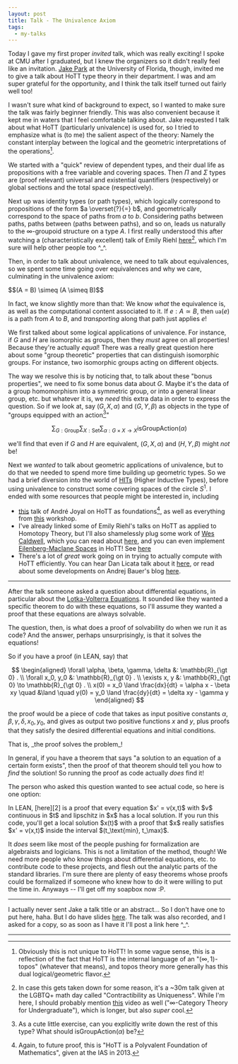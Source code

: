 ```yaml
---
layout: post
title: Talk - The Univalence Axiom
tags:
  - my-talks
---
```


Today I gave my first proper _invited_ talk, which was really exciting! 
I spoke at CMU after I graduated, but I knew the organizers so it didn't really
feel like an invitation. [Jake Park][3] at the University of Florida, though,
invited me to give a talk about HoTT type theory in their department. I was
and am super grateful for the opportunity, and I think the talk itself
turned out fairly well too!

I wasn't sure what kind of background to expect, so I wanted to make sure
the talk was fairly beginner friendly. This was also convenient because it
kept me in waters that I feel comfortable talking about. Jake requested I
talk about what HoTT (particularly univalence) is used for, so I tried to 
emphasize what is (to me) the salient aspect of the theory: Namely the
constant interplay between the logical and the geometric interpretations 
of the operations[^1].

We started with a "quick" review of dependent types, and their dual life
as propositions with a free variable and covering spaces. Then $\Pi$ and 
$\Sigma$ types are (proof relevant) universal and existential quantifiers
(respectively) or global sections and the total space (respectively). 

Next up was identity types (or path types), which logically correspond to
propositions of the form $a \overset{?}{=} b$, and geometrically correspond
to the space of paths from $a$ to $b$. Considering paths between paths,
paths between (paths between paths), and so on, leads us naturally to the
$\infty$-groupoid structure on a type $A$. I first really understood this
after watching a (characteristically excellent) talk of Emily Riehl 
[here][4][^2], which I'm sure will help other people too ^_^.

Then, in order to talk about univalence, we need to talk about equivalences,
so we spent some time going over equivalences and why we care, culminating in
the univalence axiom:

<div class=boxed markdown=1>
  $$(A = B) \simeq (A \simeq B)$$
</div>

In fact, we know slightly more than that: We know _what_ the equivalence is,
as well as the computational content associated to it. If $e : A \simeq B$,
then $\mathtt{ua}(e)$ is a path from $A$ to $B$, and _transporting_ along
that path just applies $e$!

We first talked about some logical applications of univalence. For instance,
if $G$ and $H$ are isomorphic as groups, then they _must_ agree on all 
properties! Because they're actually _equal_! There was a really great question
here about some "group theoretic" properties that can distinguish isomorphic
groups. For instance, two isomorphic groups acting on different objects. 

The way we resolve this is by noticing that, to talk about these "bonus properties",
we need to fix some bonus data about $G$. Maybe it's the data of a group 
homomorphism into a symmetric group, or into a general linear group, etc. but
whatever it is, we _need_ this extra data in order to express the question.
So if we look at, say $(G,X,\alpha)$ and $(G,Y,\beta)$ as objects in the type of
"groups equipped with an action[^4]" 

$$
\sum_{G : \text{Group}} 
\sum_{X : \text{Set}} 
\sum_{\alpha : G \times X \to X}
\text{isGroupAction($\alpha$)}
$$

we'll find that even if $G$ and $H$ are equivalent, 
$(G,X,\alpha)$ and $(H,Y,\beta)$ might _not_ be!

Next we _wanted_ to talk about geometric applications of univalence, but to
do that we needed to spend more time building up geometric types. So we had
a brief diversion into the world of [HITs][6] (Higher Inductive Types),
before using univalence to construct some covering spaces of the circle
$S^1$. I ended with some resources that people might be interested in,
including

 - [this][7] talk of André Joyal on HoTT as foundations[^3], as well as everything
  from [this][8] workshop.
 - I've already linked some of Emily Riehl's talks on HoTT as applied to Homotopy Theory,
     but I'll also shamelessly plug some work of [Wes Caldwell][9], which you
     can read about [here][10], and you can even implement 
     [Eilenberg-Maclane Spaces][12] in HoTT! See [here][13]
 - There's a lot of _great_ work going on in trying to actually compute with
     HoTT efficiently. You can hear Dan Licata talk about it [here][11],
     or read about some developments on Andrej Bauer's blog [here][14].

---

After the talk someone asked a question about differential equations, in 
particular about the [Lotka-Volterra Equations][1]. It sounded like they 
wanted a specific theorem to do with these equations, so I'll assume they
wanted a proof that these equations are always solvable. 

The question, then, is what does a proof of solvability do when we run it as 
code? And the answer, perhaps unsurprisingly, is that it solves the equations!

So if you have a proof (in LEAN, say) that 

$$
\begin{aligned}
\forall \alpha, \beta, \gamma, \delta &: \mathbb{R}_{\gt 0} . \\
\forall x_0, y_0 &: \mathbb{R}_{\gt 0} . \\
\exists x, y &: \mathbb{R}_{\gt 0} \to \mathbb{R}_{\gt 0} . \\
x(0) = x_0 \land \frac{dx}{dt} = \alpha x - \beta xy \quad &\land \quad y(0) = y_0 \land \frac{dy}{dt} = \delta xy - \gamma y
\end{aligned}
$$

the proof would be a piece of code that takes as input
positive constants $\alpha, \beta, \gamma, \delta, x_0, y_0$,
and gives as output two positive functions $x$ and $y$, plus proofs that
they satisfy the desired differential equations and initial conditions.

<div class=boxed markdown=1>
That is, _the proof solves the problem_!
</div>

In general, if you have a theorem that says 
"a solution to an equation of a certain form exists", then the proof of that
theorem should tell you how to _find_ the solution! So running the proof as
code actually _does_ find it! 

The person who asked this question wanted to see actual code, so here is 
one option:

<div class=boxed markdown=1>
  In LEAN, [here][2] is a proof that every equation $x' = v(x,t)$ with $v$ continuous in $t$
  and lipschitz in $x$ has a local solution. If you run this code, you'll get a local solution
  $x(t)$ with a proof that $x$ really satisfies $x' = v(x,t)$ inside the interval
  $(t_\text{min}, t_\max)$.
</div>

It _does_ seem like most of the people pushing for formalization are 
algebraists and logicians. This is not a limitation of the method, though! 
We need more people who know things about differential equations, etc. to 
contribute code to these projects, and flesh out the analytic parts of the
standard libraries. I'm sure there are plenty of easy theorems whose proofs
could be formalized if someone who knew how to do it were willing to put the
time in. Anyways -- I'll get off my soapbox now :P.

---

I actually never sent Jake a talk title or an abstract... So I don't have
one to put here, haha. But I do have slides [here][15]. The talk was also
recorded, and I asked for a copy, so as soon as I have it I'll post a link here ^_^.

---

[^1]: 
    Obviously this is not unique to HoTT! In some vague sense, this is a 
    reflection of the fact that HoTT is the internal language of an 
    "$(\infty,1)$-topos" (whatever that means), and topos theory more generally 
    has this dual logical/geometric flavor.

[^2]: 
    In case this gets taken down for some reason, it's a ~30m talk given
    at the LGBTQ+ math day called "Contractibility as Uniqueness". While I'm here,
    I should probably mention [this][5] video as well 
    ("$\infty$-Category Theory for Undergraduate"), which is longer, but also
    _super_ cool.

[^3]: 
    Again, to future proof, this is "HoTT is a Polyvalent Foundation of Mathematics",
    given at the IAS in 2013.

[^4]:
    As a cute little exercise, can you explicitly write down the rest of this
    type? What should $\text{isGroupAction}(\alpha)$ be?


[1]: https://en.wikipedia.org/wiki/Lotka%E2%80%93Volterra_equations
[2]: https://leanprover-community.github.io/mathlib_docs/analysis/ODE/picard_lindelof.html#top
[3]: https://people.clas.ufl.edu/j-park1/
[4]: https://www.youtube.com/watch?v=X2kNt0ARVeI
[5]: https://www.youtube.com/watch?v=A6hXn6QCu0k
[6]: https://ncatlab.org/nlab/show/higher+inductive+type
[7]: https://www.youtube.com/watch?v=TI-v4QoiEl0
[8]: https://hott-uf.github.io/2021/
[9]: https://www.andrew.cmu.edu/user/wcaldwel/
[10]: https://cmu-hott.github.io/grad-workshop-2021-files/slides-caldwell.pdf
[11]: https://www.youtube.com/watch?v=j5RIZAzooAg
[12]: https://en.wikipedia.org/wiki/Eilenberg%E2%80%93MacLane_spaceh
[13]: https://homotopytypetheory.org/2014/04/15/eilenberg-maclane-spaces-in-hott/
[14]: http://math.andrej.com/
[15]: /assets/docs/univalence-talk/univalence.pdf
